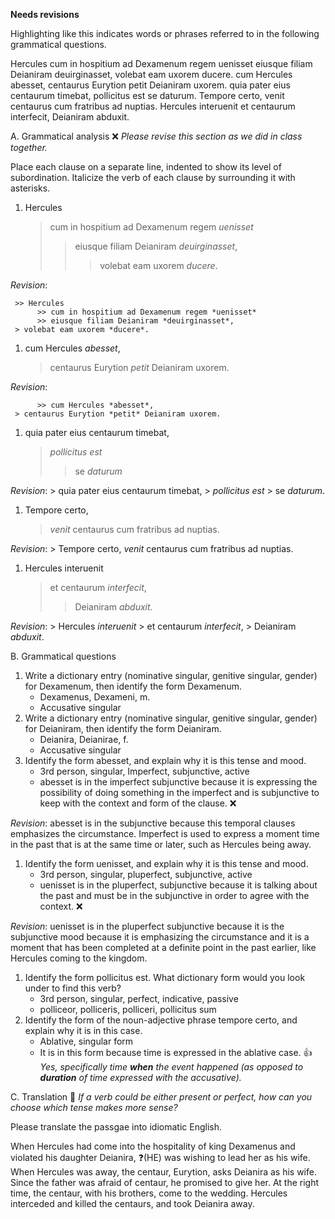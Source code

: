 **Needs revisions**

Highlighting like this indicates words or phrases referred to in the following grammatical questions.

Hercules cum in hospitium ad Dexamenum regem uenisset eiusque filiam Deianiram deuirginasset, volebat eam uxorem ducere. cum Hercules abesset, centaurus Eurytion petit Deianiram uxorem. quia pater eius centaurum timebat, pollicitus est se daturum. Tempore certo, venit centaurus cum fratribus ad nuptias. Hercules interuenit et centaurum interfecit, Deianiram abduxit.


A. Grammatical analysis ❌ *Please revise this section as we did in class together.*

Place each clause on a separate line, indented to show its level of subordination. Italicize the verb of each clause by surrounding it with asterisks.

1. Hercules 
     > cum in hospitium ad Dexamenum regem *uenisset*
     >> eiusque filiam Deianiram *deuirginasset*,
     >>>volebat eam uxorem *ducere*.

*Revision*:

     >> Hercules
          >> cum in hospitium ad Dexamenum regem *uenisset*
          >> eiusque filiam Deianiram *deuirginasset*,
     > volebat eam uxorem *ducere*.

1. cum Hercules *abesset*,
     > centaurus Eurytion *petit* Deianiram uxorem.

*Revision*:

          >> cum Hercules *abesset*,
     > centaurus Eurytion *petit* Deianiram uxorem.


1. quia pater eius centaurum timebat,
     > *pollicitus est* 
     >> se *daturum*

*Revision*:
          > quia pater eius centaurum timebat,
     > *pollicitus est* 
          > se *daturum*.
     
1. Tempore certo, 
     > *venit* centaurus cum fratribus ad nuptias.
    
 *Revision*:
     > Tempore certo, *venit* centaurus cum fratribus ad nuptias.
 
1. Hercules interuenit
     > et centaurum *interfecit*, 
     >> Deianiram *abduxit*.
     
*Revision*: 
     > Hercules *interuenit* 
     > et centaurum *interfecit*, 
     > Deianiram *abduxit*.


B. Grammatical questions

1. Write a dictionary entry (nominative singular, genitive singular, gender) for Dexamenum, then identify the form Dexamenum.
    - Dexamenus, Dexameni, m.
    - Accusative singular
1. Write a dictionary entry (nominative singular, genitive singular, gender) for Deianiram, then identify the form Deianiram.
    - Deianira, Deianirae, f. 
    - Accusative singular 
1. Identify the form abesset, and explain why it is this tense and mood.
    - 3rd person, singular, Imperfect, subjunctive, active
    - abesset is in the imperfect subjunctive because  it is expressing the possibility of doing something in the imperfect and is subjunctive to keep with the context and form of the clause. ❌

*Revision*: abesset is in the subjunctive because this temporal clauses emphasizes the circumstance. Imperfect is used to express a moment time in the past that is  at the same time or later, such as Hercules being away. 

1. Identify the form uenisset, and explain why it is this tense and mood.
    - 3rd person, singular, pluperfect, subjunctive, active
    - uenisset is in the pluperfect, subjunctive because it is talking about the past and must be in the subjunctive in order to agree with the context.  ❌

*Revision*: uenisset is in the pluperfect subjunctive because it is the subjunctive mood because it is emphasizing the circumstance and it is a moment that has been completed at a definite point in the past earlier, like Hercules coming to the kingdom.

1. Identify the form pollicitus est. What dictionary form would you look under to find this verb?
    - 3rd person, singular, perfect, indicative, passive
    - polliceor, polliceris, polliceri, pollicitus sum 
1. Identify the form of the noun-adjective phrase tempore certo, and explain why it is in this case.
    - Ablative, singular form
    - It is in this form because time is expressed in the ablative case. 👍 *Yes, specifically time **when** the event happened (as opposed to **duration** of time expressed with the accusative).*
    
C. Translation 🤔 *If a verb could be either present or perfect, how can you choose which tense makes more sense?*

Please translate the passgae into idiomatic English.

When Hercules had come into the hospitality of king Dexamenus and violated his daughter Deianira, ❓(HE) was wishing to lead her as his wife.
When Hercules was away, the centaur, Eurytion, asks Deianira as his wife. 
Since the father was afraid of centaur, he promised to give her. 
At the right time, the centaur, with his brothers, come to the wedding. 
Hercules interceded and killed the centaurs, and took Deianira away. 
